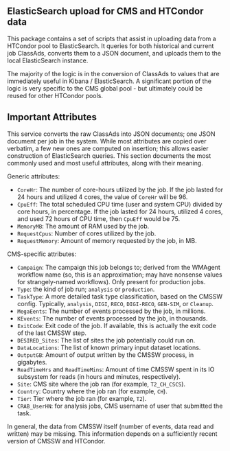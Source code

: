 
ElasticSearch upload for CMS and HTCondor data
----------------------------------------------

This package contains a set of scripts that assist in uploading data from
a HTCondor pool to ElasticSearch.  It queries for both historical and current
job ClassAds, converts them to a JSON document, and uploads them to the
local ElasticSearch instance.


The majority of the logic is in the conversion of ClassAds to values that
are immediately useful in Kibana / ElasticSearch.  A significant portion
of the logic is very specific to the CMS global pool - but ultimately could
be reused for other HTCondor pools.

Important Attributes
--------------------

This service converts the raw ClassAds into JSON documents; one JSON document
per job in the system.  While most attributes are copied over verbatim, a few
new ones are computed on insertion; this allows easier construction of
ElasticSearch queries.   This section documents the most commonly used and
most useful attributes, along with their meaning.

Generic attributes:
- `CoreHr`: The number of core-hours utilized by the job.  If the job lasted for
  24 hours and utilized 4 cores, the value of `CoreHr` will be 96.
- `CpuEff`: The total scheduled CPU time (user and system CPU) divided by core hours,
  in percentage.  If the job lasted for 24 hours, utilized 4 cores, and used 72 hours
  of CPU time, then `CpuEff` would be 75.
- `MemoryMB`: The amount of RAM used by the job.
- `RequestCpus`: Number of cores utilized by the job.
- `RequestMemory`: Amount of memory requested by the job, in MB.

CMS-specific attributes:
- `Campaign`: The campaign this job belongs to; derived from the WMAgent workflow
  name (so, this is an approximation; may have nonsense values for strangely-named
  workflows).  Only present for production jobs.
- `Type`: the kind of job run; `analysis` or `production`.
- `TaskType`: A more detailed task type classification, based on the CMSSW config.
  Typically, `analysis`, `DIGI`, `RECO`, `DIGI-RECO`, `GEN-SIM`, or `Cleanup`.
- `MegaEents`: The number of events processed by the job, in millions.
- `KEvents`: The number of events processed by the job, in thousands.
- `ExitCode`: Exit code of the job.  If available, this is actually the exit code
  of the last CMSSW step.
- `DESIRED_Sites`: The list of sites the job potentially could run on.
- `DataLocations`: The list of known primary input dataset locations.
- `OutputGB`: Amount of output written by the CMSSW process, in gigabytes.
- `ReadTimeHrs` and `ReadTimeMins`: Amount of time CMSSW spent in its IO subsystem
  for reads (in hours and minutes, respectively).
- `Site`: CMS site where the job ran (for example, `T2_CH_CSCS`).
- `Country`: Country where the job ran (for example, `CH`).
- `Tier`: Tier where the job ran (for example, `T2`).
- `CRAB_UserHN`: for analysis jobs, CMS username of user that submitted the task.

In general, the data from CMSSW itself (number of events, data read and written)
may be missing.  This information depends on a sufficiently recent version of
CMSSW and HTCondor.

